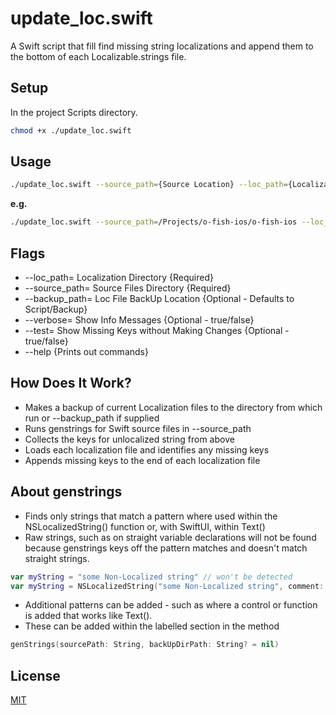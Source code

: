 # update_loc.swift

A Swift script that fill find missing string localizations and append them to the bottom of each Localizable.strings file.

## Setup
In the project Scripts directory.
```bash
chmod +x ./update_loc.swift
```

## Usage

```bash
./update_loc.swift --source_path={Source Location} --loc_path={Localization Root Directory}
```

<b>e.g.</b>
```bash
./update_loc.swift --source_path=/Projects/o-fish-ios/o-fish-ios --loc_path=--loc_path=/Projects/o-fish-ios/Localization/
```

## Flags
- --loc_path= Localization Directory {Required}
- --source_path= Source Files Directory {Required}
- --backup_path= Loc File BackUp Location {Optional - Defaults to Script/Backup}
- --verbose= Show Info Messages {Optional - true/false}
- --test= Show Missing Keys without Making Changes {Optional - true/false} 
- --help {Prints out commands}

## How Does It Work?
- Makes a backup of current Localization files to the directory from which run or --backup_path if supplied
- Runs genstrings for Swift source files in --source_path
- Collects the keys for unlocalized string from above
- Loads each localization file and identifies any missing keys
- Appends missing keys to the end of each localization file

## About genstrings
- Finds only strings that match a pattern where used within the NSLocalizedString() function or, with SwiftUI, within Text()
- Raw strings, such as on straight variable declarations will not be found because genstrings keys off the pattern matches and doesn't match straight strings.
```swift
var myString = "some Non-Localized string" // won't be detected
var myString = NSLocalizedString("some Non-Localized string", comment: "") // will be detected
```

- Additional patterns can be added - such as where a control or function is added that works like Text().  
- These can be added within the labelled section in the method 
```swift
genStrings(sourcePath: String, backUpDirPath: String? = nil)
```

## License
[MIT](https://choosealicense.com/licenses/mit/)